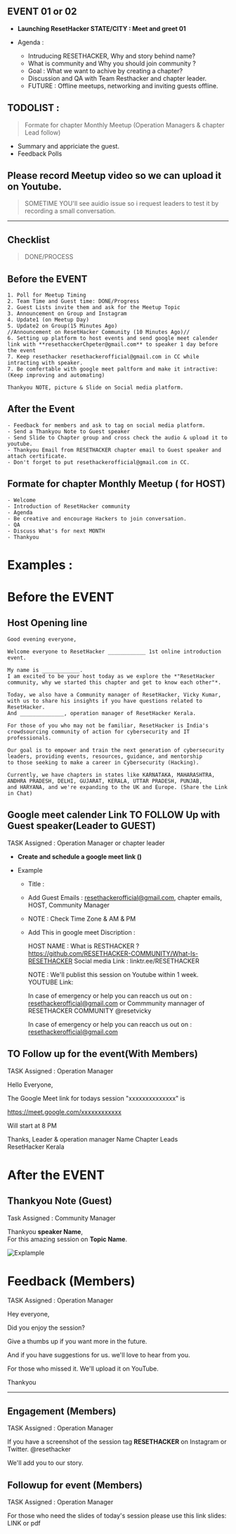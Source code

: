 
## EVENT 01  or 02
- **Launching ResetHacker STATE/CITY : Meet and greet 01**

- Agenda :
    - Intruducing RESETHACKER, Why and story behind name?
    - What is community and Why you should join community ?
    - Goal : What we want to achive by creating a chapter?
    - Discussion and QA with Team Resthacker and chapter leader.
    - FUTURE : Offline meetups, networking and inviting guests offline.

## TODOLIST : 
> Formate for chapter Monthly Meetup (Operation Managers & chapter Lead follow)


- Summary and appriciate the guest.
- Feedback Polls 

## Please record Meetup video so we can upload it on Youtube. 
> SOMETIME YOU'll see auidio issue so i request leaders to test it by recording a small conversation.

-----------------------------

## Checklist
> DONE/PROCESS
	
   ## Before the EVENT 
 	1. Poll for Meetup Timing 
	2. Team Time and Guest time: DONE/Progress
 	2. Guest Lists invite them and ask for the Meetup Topic 
 	3. Announcement on Group and Instagram
 	4. Update1 (on Meetup Day)
 	5. Update2 on Group(15 Minutes Ago)
	//Announcement on ResetHacker Community (10 Minutes Ago)//
	6. Setting up platform to host events and send google meet calender link with **resethacckerChpeter@gmail.com** to speaker 1 day before the event
	7. Keep resethacker resethackerofficial@gmail.com in CC while intracting with speaker.
	7. Be comfertable with google meet paltform and make it intractive: (Keep improving and automating) 
	
    Thankyou NOTE, picture & Slide on Social media platform.
    
   ## After the Event
	- Feedback for members and ask to tag on social media platform.
	- Send a Thankyou Note to Guest speaker 
	- Send Slide to Chapter group and cross check the audio & upload it to youtube.
	- Thankyou Email from RESETHACKER chapter email to Guest speaker and attach certificate.
	- Don't forget to put resethackerofficial@gmail.com in CC.
    
    
    
## Formate for chapter Monthly Meetup ( for HOST)

	- Welcome
	- Introduction of ResetHacker community
	- Agenda
	- Be creative and encourage Hackers to join conversation.
	- QA 
	- Discuss What's for next MONTH
	- Thankyou
	


# Examples :


# Before the EVENT 
## Host Opening line

	Good evening everyone,

	Welcome everyone to ResetHacker ____________ 1st online introduction event. 

	My name is ____________.
	I am excited to be your host today as we explore the *"ResetHacker community, why we started this chapter and get to know each other"*.

	Today, we also have a Community manager of ResetHacker, Vicky Kumar, with us to share his insights if you have questions related to ResetHacker.
	And ______________, operation manager of ResetHacker Kerala.

	For those of you who may not be familiar, ResetHacker is India's crowdsourcing community of action for cybersecurity and IT professionals. 

	Our goal is to empower and train the next generation of cybersecurity leaders, providing events, resources, guidance, and mentorship 
	to those seeking to make a career in Cybersecurity (Hacking).
	
	Currently, we have chapters in states like KARNATAKA, MAHARASHTRA, ANDHRA PRADESH, DELHI, GUJARAT, KERALA, UTTAR PRADESH, PUNJAB, 
	and HARYANA, and we're expanding to the UK and Europe. (Share the Link in Chat)
	
	
## Google meet calender Link TO FOLLOW Up with Guest speaker(Leader to GUEST)
TASK Assigned : Operation Manager or chapter leader

- **Create and schedule a google meet link ()**

- Example

	- Title : 
	- Add Guest Emails : resethackerofficial@gmail.com, chapter emails, HOST, Community Manager
	- NOTE : Check Time Zone & AM & PM
	- Add This in google meet Discription :
		
		HOST NAME : 
		What is RESTHACKER ?
		https://github.com/RESETHACKER-COMMUNITY/What-Is-RESETHACKER
		Social media Link : linktr.ee/RESETHACKER

		NOTE :  We'll publist this session on Youtube within 1 week.
		YOUTUBE Link: 
		
		In case of emergency or help you can reacch us out on : resethackerofficial@gmail.com
		or Commmunity mannager of RESETHACKER COMMUNITY @resetvicky
		
		In case of emergency or help you can reacch us out on : resethackerofficial@gmail.com
		
		
## TO Follow up for the event(With Members)
TASK Assigned : Operation Manager 

Hello Everyone,

The Google Meet link for todays session  "xxxxxxxxxxxxxx" is

https://meet.google.com/xxxxxxxxxxxx

Will start at 8 PM

Thanks, 
Leader & operation manager Name 
Chapter Leads ResetHacker Kerala



# After the EVENT 
## Thankyou Note (Guest)
Task Assigned : Community Manager

Thankyou **speaker Name**,  
For this amazing session on **Topic Name**.

![Explample](https://user-images.githubusercontent.com/25515871/214100593-8d100724-8dc7-48b4-9e98-b85d6ffe6433.jpg)

# Feedback (Members)
TASK Assigned : Operation Manager 

Hey everyone,

Did you enjoy the session?

Give a thumbs up if you want more in the future.

And if you have suggestions for us. we'll love to hear from you.

For those who missed it. We'll upload it on YouTube.

Thankyou 


---------------------

## Engagement (Members)
TASK Assigned : Operation Manager 

If you have a screenshot of the session tag **RESETHACKER** on Instagram or Twitter.
@resethacker

We'll add you to our story.



## Followup for event (Members)
TASK Assigned : Operation Manager 

For those who need the slides of today's session please use this link 
slides: LINK or pdf
